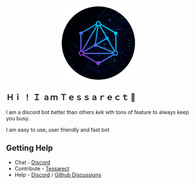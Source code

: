 <p align="center">
    <a href="Logo" target="_blank">
        <img src="https://raw.githubusercontent.com/tessarect-devs/.github/main/profile/tessarectnewround.png" width="200">
    </a>
</p>

## Ｈｉ ！ Ｉ ａｍ Ｔｅｓｓａｒｅｃｔ 🤖

I am a discord bot better than others _kek_ wth tons of feature to always keep you busy.

I am easy to use, user friendly and fast bot

## Getting Help

- Chat - [Discord]()
- Contribute - [Tessarect]()
- Help - [Discord]() / [Github Discussions]()
